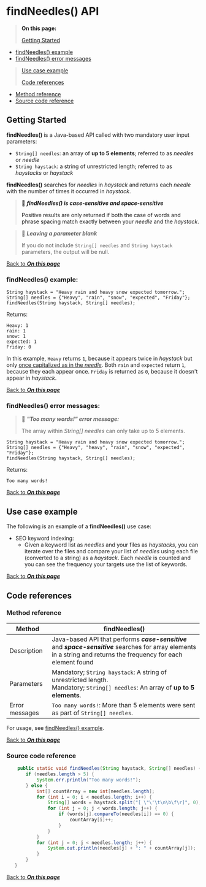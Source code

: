 <!-- Confidential + Proprietary Google&#174;-->
<!-- Exercise #1 - findNeedles (required)-->
<!-- This exercise has two required parts:-->
<!--
1. Write an API reference document that explains
how to call this method. Your audience for this
document is an experienced Java programmer.
 
2. Assume you have a chance to send comments or
questions to the person who wrote the code.
Suggest ways to improve the code, for example,
to reduce memory usage or enhance features -->

# findNeedles() API <a name="top"/>

> **On this page:**
> 
> [Getting Started](#Overview)
- [findNeedles() example](#Example)
- [findNeedles() error messages](#Errors)
>
>[Use case example](#Uses)
>
>[Code references](#Code)
- [Method reference](#Method_ref)
- [Source code reference](#Source_code_ref)

## Getting Started <a name="Overview"/>

**findNeedles()** is a Java-based API called with two mandatory user input parameters:

- `String[] needles`: an array of **up to 5 elements**; referred to as *needles* or *needle*
- `String haystack`: a string of unrestricted length; referred to as *haystacks* or *haystack*

**findNeedles()** searches for *needles* in *haystack* and returns each *needle* with the number of times it occurred in *haystack*. 

> :memo: ***findNeedles() is case-sensitive and space-sensitive***
> <a name="case_sensitive"/>
> 
> Positive results are only returned if both the case of words and phrase spacing match exactly between your *needle* and the *haystack*.

> :memo: ***Leaving a parameter blank***
> 
> If you do not include `String[] needles` and `String haystack` parameters, the output will be null. 

[Back to ***On this page***](#top)

### findNeedles() example:<a name="Example"/>
	
	String haystack = "Heavy rain and heavy snow expected tomorrow.";
	String[] needles = {"Heavy", "rain", "snow", "expected", "Friday"};
	findNeedles(String haystack, String[] needles);
	
Returns:
	
	Heavy: 1
	rain: 1
	snow: 1 
	expected: 1
	Friday: 0
	
In this example, `Heavy` returns `1`, because it appears twice in *haystack* but only [once capitalized as in the *needle*](#case_sensitive). Both `rain` and `expected` return `1`, because they each appear once. `Friday` is returned as `0`, because it doesn't appear in *haystack*.

[Back to ***On this page***](#top)

### findNeedles() error messages:<a name="Errors"/>

> 🚨 ***"Too many words!" error message:***
> 
> The array within *String[] needles* can only take up to 5 elements. 

	String haystack = "Heavy rain and heavy snow expected tomorrow.";
	String[] needles = {"Heavy", "heavy", "rain", "snow", "expected", "Friday"};
	findNeedles(String haystack, String[] needles);
	
Returns:
	
	Too many words!


[Back to ***On this page***](#top)

## Use case example<a name="Uses"/>

The following is an example of a **findNeedles()** use case:

- SEO keyword indexing:
	- Given a keyword list as *needles* and your files as *haystacks*, 
	you can iterate over the files and compare your list of *needles* using each 
	file (converted to a string) as a *haystack*. Each *needle* is counted and 
	you can see the frequency your targets use the list of keywords.
	
[Back to ***On this page***](#top)

## Code references <a name="Code"/>

### Method reference <a name="Method_ref"/>

Method | findNeedles()      
------ | ------
Description | Java-based API that performs ***case-sensitive*** and ***space-sensitive*** searches for array elements in a string and returns the frequency for each element found
Parameters | Mandatory; `String haystack`: A string of unrestricted length. <br> Mandatory; `String[] needles`: An array of **up to 5 elements**.<br> 
Error messages | `Too many words!`: More than 5 elements were sent as part of `String[] needles`.

For usage, see [findNeedles() example](#Example).


[Back to ***On this page***](#top)

### Source code reference <a name="Source_code_ref"/>
```java
    public static void findNeedles(String haystack, String[] needles) {
       if (needles.length > 5) {
           System.err.println("Too many words!");
       } else {
           int[] countArray = new int[needles.length];
           for (int i = 0; i < needles.length; i++) {
               String[] words = haystack.split("[ \"\'\t\n\b\f\r]", 0);
               for (int j = 0; j < words.length; j++) {
                   if (words[j].compareTo(needles[i]) == 0) {
                       countArray[i]++;
                   }
               }
           }
           for (int j = 0; j < needles.length; j++) {
               System.out.println(needles[j] + ": " + countArray[j]);
           }
       }
   }
```
[Back to ***On this page***](#top)
